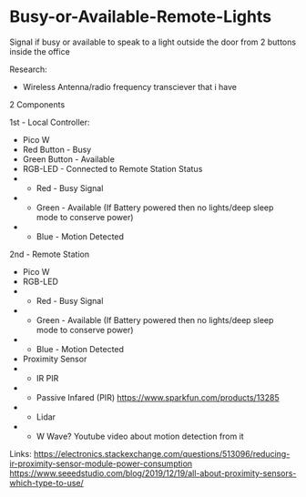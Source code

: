 # Busy-or-Available-Remote-Lights
Signal if busy or available to speak to a light outside the door from 2 buttons inside the office

Research:
- Wireless Antenna/radio frequency transciever that i have


2 Components

1st - Local Controller:
- Pico W
- Red Button - Busy
- Green Button - Available
- RGB-LED - Connected to Remote Station Status
- - Red - Busy Signal
- - Green - Available (If Battery powered then no lights/deep sleep mode to conserve power)
- - Blue - Motion Detected



2nd - Remote Station 
- Pico W
- RGB-LED 
- - Red - Busy Signal
- - Green - Available (If Battery powered then no lights/deep sleep mode to conserve power)
- - Blue - Motion Detected
- Proximity Sensor
- - IR PIR
- - Passive Infared (PIR) https://www.sparkfun.com/products/13285
- - Lidar 
- - W Wave? Youtube video about motion detection from it





Links:
https://electronics.stackexchange.com/questions/513096/reducing-ir-proximity-sensor-module-power-consumption
https://www.seeedstudio.com/blog/2019/12/19/all-about-proximity-sensors-which-type-to-use/
